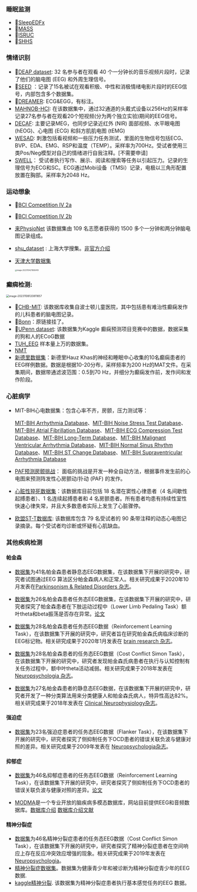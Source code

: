 ### 睡眠监测

* 🚩[SleepEDFx](https://physionet.org/content/sleep-edfx/1.0.0/)
* 🚩[MASS](https://borealisdata.ca/dataverse/MASS)        
* 🚩[ISRUC](https://sleeptight.isr.uc.pt/)
* 🚩[SHHS](https://physionet.org/content/shhpsgdb/1.0.0/) 

### 情绪识别

* 🚩[DEAP dataset](https://www.eecs.qmul.ac.uk/mmv/datasets/deap/): 32 名参与者在观看 40 个一分钟长的音乐视频片段时，记录了他们的脑电图 (EEG) 和外周生理信号。
* 🚩[SEED](https://bcmi.sjtu.edu.cn/~seed/index.html) ：记录了15名被试在观看积极、中性和消极情绪电影片段时的EEG信号，内部包含多个数据集。
* 🚩[DREAMER](https://zenodo.org/record/546113#): ECG&EGG，有标注。
* [MAHNOB-HCI](https://mahnob-db.eu/hci-tagging/): 在该数据集中，通过32通道的头戴式设备以256Hz的采样率记录27名参与者在观看20个短视频(分为两个独立实验)期间的EEG信号。
* [DECAF](https://decaf-dataset.github.io/): 主要记录MEG，也同步记录近红外 (NIR) 面部视频、水平眼电图 (hEOG)、心电图 (ECG) 和斜方肌肌电图 (tEMG) 
* [WESAD](https://ubicomp.eti.uni-siegen.de/home/datasets/icmi18/): 刺激包括看视频和一些压力任务测试，里面的生物信号包括ECG、BVP、EDA、EMG、RSP和温度（TEMP）。采样率为700Hz。受试者使用三类Pos/Neg模型对自己的情绪进行自我注释。[不需要申请]
* [SWELL](https://cs.ru.nl/~skoldijk/SWELL-KW/Dataset.html)： 受试者执行写作、展示、阅读和搜索等任务以引起压力。记录的生理信号为ECG和SC。ECG通过Mobi设备（TMSi）记录，电极以三角形配置放置在胸部。采样率为2048 Hz。

### 运动想象

* 🚩[BCI Competition IV 2a](https://www.bbci.de/competition/) 

* 🚩[BCI Competition IV 2b](https://www.bbci.de/competition/)

* [来PhysioNet](https://www.physionet.org/content/eegmmidb/1.0.0/) 该数据集由 109 名志愿者获得的 1500 多个一分钟和两分钟脑电图记录组成。

* [shu_dataset](https://figshare.com/articles/software/shu_dataset/19228725/1) : 上海大学搜集。[非官方介绍](https://blog.csdn.net/Nan_Feng_ya/article/details/129011355?spm=1001.2101.3001.6650.2&utm_medium=distribute.pc_relevant.none-task-blog-2%7Edefault%7ECTRLIST%7ERate-2-129011355-blog-129007268.235%5Ev38%5Epc_relevant_anti_vip_base&depth_1-utm_source=distribute.pc_relevant.none-task-blog-2%7Edefault%7ECTRLIST%7ERate-2-129011355-blog-129007268.235%5Ev38%5Epc_relevant_anti_vip_base&utm_relevant_index=5)

* [天津大学数据集](https://dataverse.harvard.edu/dataset.xhtml?persistentId=doi:10.7910/DVN/27306)

  <img src="https://frank-first.oss-cn-hangzhou.aliyuncs.com/images/image-20231104211806419.png" alt="image-20231104211806419" style="zoom:33%;" />

### 癫痫检测: 

<img src="https://frank-first.oss-cn-hangzhou.aliyuncs.com/images/image-20231106120811657.png" alt="image-20231106120811657" style="zoom: 50%;" />

* 🚩[CHB-MIT](https://physionet.org/content/chbmit/1.0.0/): 该数据库收集自波士顿儿童医院，其中包括患有难治性癫痫发作的儿科患者的脑电图记录。
* 🚩[Bonn]()：原链接挂了。
* 🚩[UPenn dataset](https://www.kaggle.com/c/seizure-detection/data): 该数据集为Kaggle 癫痫预测项目竞赛中的数据，数据采集的狗和人的ECoG数据
* [TUH_EEG](https://isip.piconepress.com/projects/tuh_eeg/html/downloads.shtml) 样本量上万的数据集。
* [NMT](https://www.ncbi.nlm.nih.gov/pmc/articles/PMC8766964/)
* [新德里数据集](https://www.researchgate.net/publication/308719109_EEG_Epilepsy_Datasets)：新德里Hauz Khas的神经和睡眠中心收集的10名癫痫患者的EEG样例数据。数据是根据10-20分布，采样频率为200 Hz的MAT文件。在采集期间，数据带通滤波范围：0.5到70 Hz，并细分为癫痫发作前，发作间和发作阶段。

### 心脏病学

* MIT-BIH心电数据集：包含心率不齐，房颤，压力测试等：

  [MIT-BIH Arrhythmia Database](http://physionet.org/physiobank/database/mitdb/)、[MIT-BIH Noise Stress Test Database](http://physionet.org/physiobank/database/nstdb/)、[MIT-BIH Atrial Fibrillation Database](http://physionet.org/physiobank/database/afdb/)、[MIT-BIH ECG Compression Test Database](http://physionet.org/physiobank/database/cdb/)、[MIT-BIH Long-Term Database](http://physionet.org/physiobank/database/ltdb/)、[MIT-BIH Malignant Ventricular Arrhythmia Database](http://physionet.org/physiobank/database/vfdb/)、[MIT-BIH Normal Sinus Rhythm Database](http://physionet.org/physiobank/database/nsrdb/)、[MIT-BIH ST Change Database](http://physionet.org/physiobank/database/stdb/)、[MIT-BIH Supraventricular Arrhythmia Database](http://physionet.org/physiobank/database/svdb/) 

* [PAF预测房颤挑战](https://physionet.org/content/challenge-2001/1.0.0/)： 面临的挑战是开发一种全自动方法，根据事件发生前的心电图来预测阵发性心房颤动/扑动 (PAF) 的发作。

* [心脏性猝死数据集](https://physionet.org/content/sddb/1.0.0/)：该数据库目前包括 18 名潜在窦性心律患者（4 名间歇性起搏患者）、1 名连续起搏患者和 4 名房颤患者。所有患者均患有持续性室性快速心律失常，并且大多数患者实际上发生了心脏骤停。

* [欧盟ST-T数据库](https://physionet.org/content/edb/1.0.0/): 该数据库包含 79 名受试者的 90 条带注释的动态心电图记录摘录。每个受试者均诊断或怀疑有心肌缺血。

### 其他疾病检测

#### 帕金森

* [数据集](https://bit.ly/3pP1pts)为41名帕金森患者静息态EEG数据集，在该数据集下开展的研究中，研究者试图通过EEG 算法区分帕金森病人和正常人。相关研究成果于2020年10月发表在[Parkinsonism & Related Disorders 杂志](https://www.sciencedirect.com/science/article/pii/S1353802020306672?via%3Dihub)。

* [数据集](https://bit.ly/32dsmMS)为26名帕金森患者任务态EEG数据集，在该数据集下开展的研究中，研究者探究了帕金森患者在下肢运动过程中（Lower Limb Pedaling Task）额叶theta和beta振荡是否存在异常。[论文](https://www.sciencedirect.com/science/article/abs/pii/S1388245720300092)
* [数据集](https://bit.ly/2AIPl9b)为28名帕金森患者任务态EEG数据（Reinforcement Learning Task），在该数据集下开展的研究中，研究者旨在研究帕金森氏病临床诊断的EEG标记物。相关研究成果于2020年1月发表在 [brain research 杂志](https://www.sciencedirect.com/science/article/abs/pii/S0006899319305955?via%3Dihub)。
* [数据集](http://bit.ly/2FauZTt)为28名帕金森患者的任务态EEG数据（Cost Conflict Simon Task），在该数据集下开展的研究中，研究者发现帕金森氏病患者在执行与认知控制有关任务过程中，额中叶theta活动减弱。相关研究成果于2018年发表在 [Neuropsychologia 杂志](https://www.sciencedirect.com/science/article/abs/pii/S0028393218302185?via%3Dihub)。
* [数据集](http://bit.ly/2rfCkNP)为27名帕金森患者的静息态EEG数据，在该数据集下开展的研究中，研究者开发了一种分类算法用来分类健康人和帕金森氏病人，特异性高达82%。相关研究成果于2018年发表在 [Clinical Neurophysiology杂志](https://www.sciencedirect.com/science/article/abs/pii/S1388245717311719)。

#### 强迫症

* [数据集](https://www.sciencedirect.com/science/article/abs/pii/S0028393209001298?via%3Dihub)为23名强迫症患者的任务态EEG数据（Flanker Task），在该数据集下开展的研究中，研究者探究了侧抑制任务下OCD患者的错误关联负波与健康对照的差异。相关研究成果于2009年发表在 [Neuropsychologia杂志](https://bit.ly/2MG4ZHz)。

#### 抑郁症

* [数据集](https://bit.ly/2F11Zwv)为46名抑郁症患者的任务态EEG数据（Reinforcement Learning Task），在该数据集下开展的研究中，研究者探究了侧抑制任务下OCD患者的错误关联负波与健康对照的差异。[论文](https://direct.mit.edu/cpsy/article/doi/10.1162/cpsy_a_00024/5365/Multiple-Dissociations-Between-Comorbid-Depression)

* [MODMA]( http://modma.lzu.edu.cn/data/application/#data_1)是一个专业开放的脑疾病多模态数据库，网站目前提供EEG和音频数据库。[数据库介绍](http://modma.lzu.edu.cn/data/index/) [数据库介绍文献](https://arxiv.org/pdf/2002.09283.pdf)

#### 精神分裂症

* [数据集](https://bit.ly/2J7BeJc)为46名精神分裂症患者的任务态EEG数据（Cost Conflict Simon Task），在该数据集下开展的研究中，研究者探究了精神分裂症患者在空间响应上存在反应冲突效应增强的现象。相关研究成果于2019年发表在 [Neuropsychologia](https://www.sciencedirect.com/science/article/pii/S0028393218301726)。
* [精神分裂症数据集](http://brain.bio.msu.ru/eeg_schizophrenia.htm)。数据集为健康青少年和被诊断为精神分裂症青少年的EEG数据.
* [kaggle精神分裂](https://www.kaggle.com/broach/button-tone-sz). 该数据集为精神分裂症患者执行基本感觉任务的EEG 数据。

